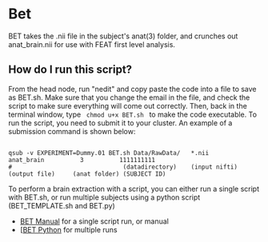 # Bet

BET takes the .nii file in the subject's anat(3) folder, and crunches out anat_brain.nii for use with FEAT first level analysis.

## How do I run this script?

From the head node, run "nedit" and copy paste the code into a file to save as BET.sh. Make sure that you change the email in the file, and check the script to make sure everything will come out correctly.  Then, back in the terminal window, type 
<code bash>
chmod u+x BET.sh
</code>
to make the code executable.  To run the script, you need to submit it to your cluster.  An example of a submission command is shown below:

<code bash>
qsub -v EXPERIMENT=Dummy.01 BET.sh Data/RawData/   *.nii          anat_brain          3          1111111111 
#                               (datadirectory)    (input nifti)  (output file)     (anat folder) (SUBJECT ID)
</code>

To perform a brain extraction with a script, you can either run a single script with BET.sh, or run multiple subjects using a python script (BET_TEMPLATE.sh and BET.py)
  * [BET Manual](bet-manual.md) for a single script run, or manual
  * [[BET Python](bet-python.md) for multiple runs
